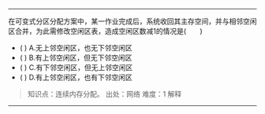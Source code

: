 ---
在可变式分区分配方案中，某一作业完成后，系统收回其主存空间，并与相邻空闲区合并，为此需修改空闲区表，造成空闲区数减1的情况是(　　)
- ( ) A.无上邻空闲区，也无下邻空闲区 
- ( ) B.有上邻空闲区，但无下邻空闲区 
- ( ) C.有下邻空闲区，但无上邻空闲区 
- ( ) D.有上邻空闲区，也有下邻空闲区

> 知识点：连续内存分配。
> 出处：网络
> 难度：1
> 解释

---
